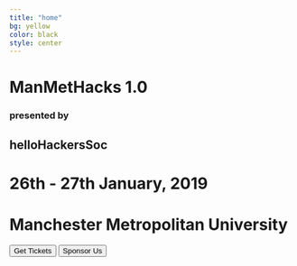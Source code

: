 ```yaml
---
title: "home"
bg: yellow
color: black
style: center
---
```


# ManMetHacks 1.0

### presented by

## helloHackersSoc 

# 26th - 27th January, 2019

# Manchester Metropolitan University


<button class="button tickets" name="button" onclick=" window.open('http://google.com','_blank')">Get Tickets</button>
<button class="button tickets" name="sponsor" onclick=" window.open('http://google.com','_blank')">Sponsor Us</button>
